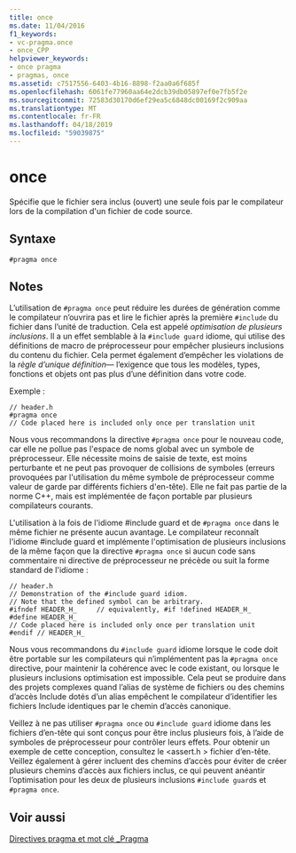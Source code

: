 ```yaml
---
title: once
ms.date: 11/04/2016
f1_keywords:
- vc-pragma.once
- once_CPP
helpviewer_keywords:
- once pragma
- pragmas, once
ms.assetid: c7517556-6403-4b16-8898-f2aa0a6f685f
ms.openlocfilehash: 6061fe77960aa64e2dcb39db05897ef0e7fb5f2e
ms.sourcegitcommit: 72583d30170d6ef29ea5c6848dc00169f2c909aa
ms.translationtype: MT
ms.contentlocale: fr-FR
ms.lasthandoff: 04/18/2019
ms.locfileid: "59039875"
---
```

# <a name="once"></a>once
Spécifie que le fichier sera inclus (ouvert) une seule fois par le compilateur lors de la compilation d'un fichier de code source.

## <a name="syntax"></a>Syntaxe

```
#pragma once
```

## <a name="remarks"></a>Notes

L’utilisation de `#pragma once` peut réduire les durées de génération comme le compilateur n’ouvrira pas et lire le fichier après la première `#include` du fichier dans l’unité de traduction. Cela est appelé *optimisation de plusieurs inclusions*. Il a un effet semblable à la `#include guard` idiome, qui utilise des définitions de macro de préprocesseur pour empêcher plusieurs inclusions du contenu du fichier. Cela permet également d’empêcher les violations de la *règle d’unique définition*— l’exigence que tous les modèles, types, fonctions et objets ont pas plus d’une définition dans votre code.

Exemple :

```
// header.h
#pragma once
// Code placed here is included only once per translation unit
```

Nous vous recommandons la directive `#pragma once` pour le nouveau code, car elle ne pollue pas l'espace de noms global avec un symbole de préprocesseur. Elle nécessite moins de saisie de texte, est moins perturbante et ne peut pas provoquer de collisions de symboles (erreurs provoquées par l'utilisation du même symbole de préprocesseur comme valeur de garde par différents fichiers d'en-tête). Elle ne fait pas partie de la norme C++, mais est implémentée de façon portable par plusieurs compilateurs courants.

L'utilisation à la fois de l'idiome #include guard et de `#pragma once` dans le même fichier ne présente aucun avantage. Le compilateur reconnaît l'idiome #include guard et implémente l'optimisation de plusieurs inclusions de la même façon que la directive `#pragma once` si aucun code sans commentaire ni directive de préprocesseur ne précède ou suit la forme standard de l'idiome :

```
// header.h
// Demonstration of the #include guard idiom.
// Note that the defined symbol can be arbitrary.
#ifndef HEADER_H_     // equivalently, #if !defined HEADER_H_
#define HEADER_H_
// Code placed here is included only once per translation unit
#endif // HEADER_H_
```

Nous vous recommandons du `#include guard` idiome lorsque le code doit être portable sur les compilateurs qui n’implémentent pas la `#pragma once` directive, pour maintenir la cohérence avec le code existant, ou lorsque le plusieurs inclusions optimisation est impossible. Cela peut se produire dans des projets complexes quand l’alias de système de fichiers ou des chemins d’accès Include dotés d’un alias empêchent le compilateur d’identifier les fichiers Include identiques par le chemin d’accès canonique.

Veillez à ne pas utiliser `#pragma once` ou `#include guard` idiome dans les fichiers d’en-tête qui sont conçus pour être inclus plusieurs fois, à l’aide de symboles de préprocesseur pour contrôler leurs effets. Pour obtenir un exemple de cette conception, consultez le \<assert.h > fichier d’en-tête. Veillez également à gérer incluent des chemins d’accès pour éviter de créer plusieurs chemins d’accès aux fichiers inclus, ce qui peuvent anéantir l’optimisation pour les deux de plusieurs inclusions `#include guard`s et `#pragma once`.

## <a name="see-also"></a>Voir aussi

[Directives pragma et mot clé _Pragma](../preprocessor/pragma-directives-and-the-pragma-keyword.md)
